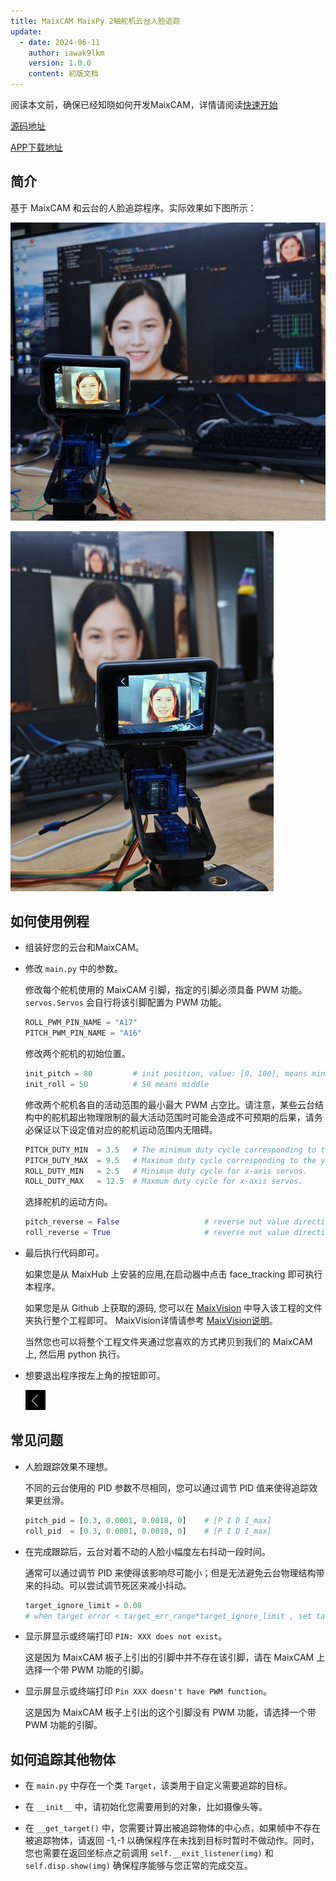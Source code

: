 ```yaml
---
title: MaixCAM MaixPy 2轴舵机云台人脸追踪
update:
  - date: 2024-06-11
    author: iawak9lkm
    version: 1.0.0
    content: 初版文档
---
```


阅读本文前，确保已经知晓如何开发MaixCAM，详情请阅读[快速开始](../README.md)

[源码地址](https://github.com/sipeed/MaixPy/blob/main/projects/app_face_tracking)

[APP下载地址](https://maixhub.com/app/31)

## 简介

基于 MaixCAM 和云台的人脸追踪程序。实际效果如下图所示：

![](../../assets/face_tracking1.jpg)


![](../../assets/face_tracking2.jpg)

## 如何使用例程

* 组装好您的云台和MaixCAM。

* 修改 `main.py` 中的参数。

  修改每个舵机使用的 MaixCAM 引脚，指定的引脚必须具备 PWM 功能。`servos.Servos` 会自行将该引脚配置为 PWM 功能。

  ```python
  ROLL_PWM_PIN_NAME = "A17"
  PITCH_PWM_PIN_NAME = "A16"
  ```

  修改两个舵机的初始位置。

  ```python
  init_pitch = 80         # init position, value: [0, 100], means minimum angle to maxmum angle of servo
  init_roll = 50          # 50 means middle
  ```

  修改两个舵机各自的活动范围的最小最大 PWM 占空比。请注意，某些云台结构中的舵机超出物理限制的最大活动范围时可能会造成不可预期的后果，请务必保证以下设定值对应的舵机运动范围内无阻碍。

  ```python
  PITCH_DUTY_MIN  = 3.5   # The minimum duty cycle corresponding to the range of motion of the y-axis servo.
  PITCH_DUTY_MAX  = 9.5   # Maximum duty cycle corresponding to the y-axis servo motion range.
  ROLL_DUTY_MIN   = 2.5   # Minimum duty cycle for x-axis servos.
  ROLL_DUTY_MAX   = 12.5  # Maxmum duty cycle for x-axis servos.
  ```

  选择舵机的运动方向。

  ```python
  pitch_reverse = False                   # reverse out value direction
  roll_reverse = True                     # reverse out value direction
  ```

* 最后执行代码即可。

  如果您是从 MaixHub 上安装的应用,在启动器中点击 face_tracking 即可执行本程序。

  如果您是从 Github 上获取的源码, 您可以在 [MaixVision](https://wiki.sipeed.com/maixvision) 中导入该工程的文件夹执行整个工程即可。 MaixVision详情请参考 [MaixVision说明](https://wiki.sipeed.com/maixpy/doc/zh/basic/maixvision.html)。

  当然您也可以将整个工程文件夹通过您喜欢的方式拷贝到我们的 MaixCAM 上, 然后用 python 执行。

* 想要退出程序按左上角的按钮即可。

  ![](../../../../projects/app_face_tracking/assets/exit.jpg)

## 常见问题

* 人脸跟踪效果不理想。

  不同的云台使用的 PID 参数不尽相同，您可以通过调节 PID 值来使得追踪效果更丝滑。

  ```python
  pitch_pid = [0.3, 0.0001, 0.0018, 0]    # [P I D I_max]
  roll_pid  = [0.3, 0.0001, 0.0018, 0]    # [P I D I_max]
  ```

* 在完成跟踪后，云台对着不动的人脸小幅度左右抖动一段时间。

  通常可以通过调节 PID 来使得该影响尽可能小；但是无法避免云台物理结构带来的抖动。可以尝试调节死区来减小抖动。

  ```python
  target_ignore_limit = 0.08
  # when target error < target_err_range*target_ignore_limit , set target error to 0
  ```

* 显示屏显示或终端打印 `PIN: XXX does not exist`。

  这是因为 MaixCAM 板子上引出的引脚中并不存在该引脚，请在 MaixCAM 上选择一个带 PWM 功能的引脚。

* 显示屏显示或终端打印 `Pin XXX doesn't have PWM function`。

  这是因为 MaixCAM 板子上引出的这个引脚没有 PWM 功能，请选择一个带 PWM 功能的引脚。


## 如何追踪其他物体

* 在 `main.py` 中存在一个类 `Target`，该类用于自定义需要追踪的目标。

* 在 `__init__` 中，请初始化您需要用到的对象，比如摄像头等。

* 在 `__get_target()` 中，您需要计算出被追踪物体的中心点，如果帧中不存在被追踪物体，请返回 -1,-1 以确保程序在未找到目标时暂时不做动作。同时，您也需要在返回坐标点之前调用 `self.__exit_listener(img)` 和 `self.disp.show(img)` 确保程序能够与您正常的完成交互。